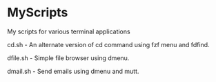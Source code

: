 # MyScripts
My scripts for various terminal applications

cd.sh - An alternate version of cd command using fzf menu and fdfind.

dfile.sh - Simple file browser using dmenu.

dmail.sh - Send emails using dmenu and mutt.
